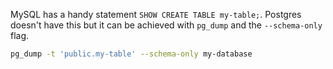 <!--
.. title: Show table create statement in Postgres
.. slug: postgres-show-create
.. date: 2020-11-22 00:00:00
.. tags: sql
.. category: 
.. link: 
.. description: 
.. type: text
-->

MySQL has a handy statement `SHOW CREATE TABLE my-table;`. Postgres doesn't have this but it can be achieved with `pg_dump` and the `--schema-only` flag.

```bash
pg_dump -t 'public.my-table' --schema-only my-database
```
